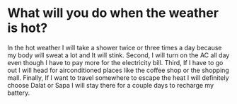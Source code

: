 # What will you do when the weather is hot?
In the hot weather I will take a shower twice or three times a day because my body will sweat a lot and It will stink.
Second, I will turn on the AC all day even though I have to pay more for the electricity bill.
Third, If I have to go out I will head for airconditioned places like the coffee shop or the shopping mall.
Finally, If I want to travel somewhere to escape the heat I will definitely choose Dalat or Sapa I will stay there for a couple days to recharge my battery.

 